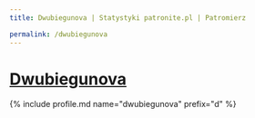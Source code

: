 ```yaml
---
title: Dwubiegunova | Statystyki patronite.pl | Patromierz

permalink: /dwubiegunova
---
```


# [Dwubiegunova](https://patronite.pl/dwubiegunova)

{% include profile.md name="dwubiegunova" prefix="d" %}
